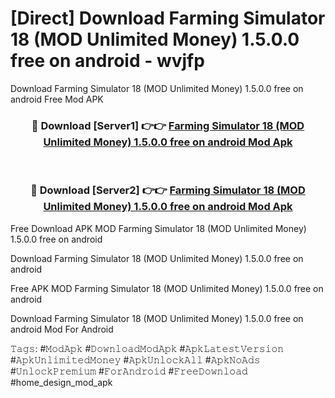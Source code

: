 # [Direct] Download Farming Simulator 18 (MOD Unlimited Money) 1.5.0.0 free on android - wvjfp
Download Farming Simulator 18 (MOD Unlimited Money) 1.5.0.0 free on android Free Mod APK

<div align="center">
<h3>🔴 Download [Server1] 👉👉 <a href="https://apk-comot.site?title=Farming_Simulator_18_(MOD_Unlimited_Money)_1.5.0.0_free_on_android">Farming Simulator 18 (MOD Unlimited Money) 1.5.0.0 free on android Mod Apk</a></h3><br>

<h3>🔴 Download [Server2] 👉👉 <a href="https://apk-comot.site?title=Farming_Simulator_18_(MOD_Unlimited_Money)_1.5.0.0_free_on_android">Farming Simulator 18 (MOD Unlimited Money) 1.5.0.0 free on android Mod Apk</a></h3>
</div>


Free Download APK MOD Farming Simulator 18 (MOD Unlimited Money) 1.5.0.0 free on android

Download Farming Simulator 18 (MOD Unlimited Money) 1.5.0.0 free on android 

Free APK MOD Farming Simulator 18 (MOD Unlimited Money) 1.5.0.0 free on android 

Download Farming Simulator 18 (MOD Unlimited Money) 1.5.0.0 free on android Mod For Android

𝚃𝚊𝚐𝚜: #𝙼𝚘𝚍𝙰𝚙𝚔 #𝙳𝚘𝚠𝚗𝚕𝚘𝚊𝚍𝙼𝚘𝚍𝙰𝚙𝚔 #𝙰𝚙𝚔𝙻𝚊𝚝𝚎𝚜𝚝𝚅𝚎𝚛𝚜𝚒𝚘𝚗 #𝙰𝚙𝚔𝚄𝚗𝚕𝚒𝚖𝚒𝚝𝚎𝚍𝙼𝚘𝚗𝚎𝚢 #𝙰𝚙𝚔𝚄𝚗𝚕𝚘𝚌𝚔𝙰𝚕𝚕 #𝙰𝚙𝚔𝙽𝚘𝙰𝚍𝚜 #𝚄𝚗𝚕𝚘𝚌𝚔𝙿𝚛𝚎𝚖𝚒𝚞𝚖 #𝙵𝚘𝚛𝙰𝚗𝚍𝚛𝚘𝚒𝚍 #𝙵𝚛𝚎𝚎𝙳𝚘𝚠𝚗𝚕𝚘𝚊𝚍 #home_design_mod_apk